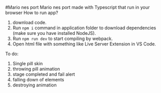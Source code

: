 #Mario nes port
Mario nes port made with Typescript that run in your browser
How to run app?

1. download code.
2. Run `npm i` command in application folder to download dependencies (make sure you have installed NodeJS).
3. Run `npm run dev` to start compiling by webpack.
4. Open html file with something like Live Server Extension in VS Code.

To do:

1. Single pill skin
2. throwing pill animation
3. stage completed and fail alert
4. falling down of elements
5. destroying animation

